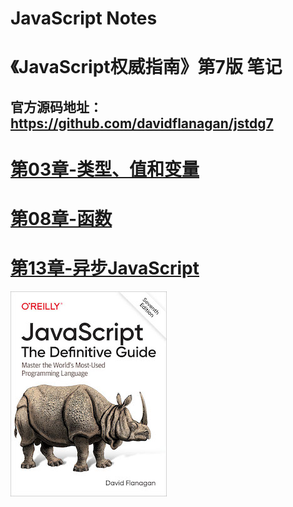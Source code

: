 # JavaScript Notes

# 《JavaScript权威指南》第7版 笔记
## 官方源码地址：https://github.com/davidflanagan/jstdg7

# [第03章-类型、值和变量](第03章-类型、值和变量.md)
# [第08章-函数](第08章-函数.md)
# [第13章-异步JavaScript](第13章-异步JavaScript.md)

![alt 《JavaScript 权威指南 原书第7版》](./images/smallcover.jpg)
